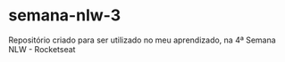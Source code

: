# semana-nlw-3
Repositório criado para ser utilizado no meu aprendizado, na 4ª Semana NLW - Rocketseat
